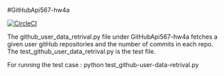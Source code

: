 #GitHubApi567-hw4a

[![CircleCI](https://dl.circleci.com/status-badge/img/gh/dhruvpatel0003/python/tree/HW03a_Mocking.svg?style=svg)](https://dl.circleci.com/status-badge/redirect/gh/dhruvpatel0003/python/tree/HW03a_Mocking)

The github_user_data_retrival.py file under GitHubApi567-hw4a fetches a given user gitHub repositories and the number of commits in each repo. The test_github_user_data_retrival.py is the test file.

For running the test case : 
python test_github-user-data-retrival.py

